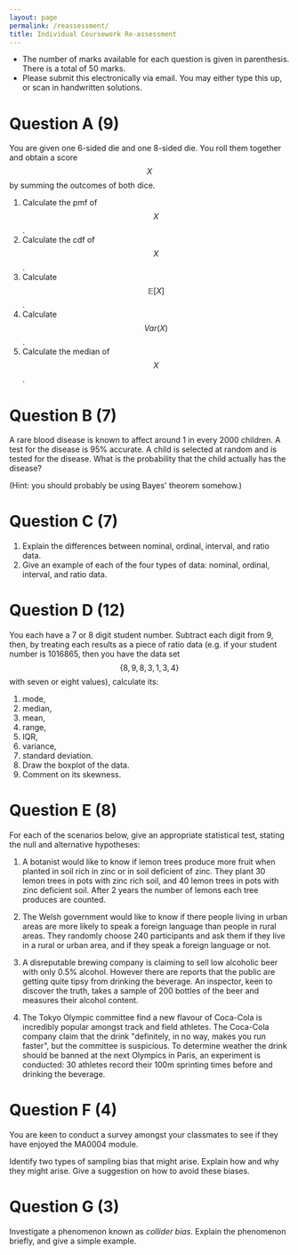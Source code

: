 ```yaml
---
layout: page
permalink: /reassessment/
title: Individual Coursework Re-assessment
---
```


<script src="https://cdn.mathjax.org/mathjax/latest/MathJax.js?config=TeX-AMS-MML_HTMLorMML" type="text/javascript"></script>

+ The number of marks available for each question is given in parenthesis. There is a total of 50 marks.
+ Please submit this electronically via email. You may either type this up, or scan in handwritten solutions.

Question A (9)
==============

You are given one 6-sided die and one 8-sided die.
You roll them together and obtain a score $$X$$ by summing the outcomes of both dice.

1. Calculate the pmf of $$X$$.
2. Calculate the cdf of $$X$$.
3. Calculate $$\mathbb{E}[X]$$.
4. Calculate $$Var(X)$$.
5. Calculate the median of $$X$$.

Question B (7)
==============

A rare blood disease is known to affect around 1 in every 2000 children.
A test for the disease is 95% accurate.
A child is selected at random and is tested for the disease. What is the probability that the child actually has the disease?

(Hint: you should probably be using Bayes' theorem somehow.)

Question C (7)
==============

1. Explain the differences between nominal, ordinal, interval, and ratio data.
2. Give an example of each of the four types of data: nominal, ordinal, interval, and ratio data.

Question D (12)
===============

You each have a 7 or 8 digit student number. Subtract each digit from 9, then, by treating each results as a piece of ratio data (e.g. if your student number is 1016865, then you have the data set $$\{8, 9, 8, 3, 1, 3, 4\}$$ with seven or eight values), calculate its:

1. mode,
2. median,
3. mean,
4. range,
5. IQR,
6. variance,
7. standard deviation.
8. Draw the boxplot of the data.
9. Comment on its skewness.

Question E (8)
==============

For each of the scenarios below, give an appropriate statistical test, stating the null and alternative hypotheses:

1. A botanist would like to know if lemon trees produce more fruit when planted in soil rich in zinc or in soil deficient of zinc. They plant 30 lemon trees in pots with zinc rich soil, and 40 lemon trees in pots with zinc deficient soil. After 2 years the number of lemons each tree produces are counted.

2. The Welsh government would like to know if there people living in urban areas are more likely to speak a foreign language than people in rural areas. They randomly choose 240 participants and ask them if they live in a rural or urban area, and if they speak a foreign language or not.

3. A disreputable brewing company is claiming to sell low alcoholic beer with only 0.5% alcohol. However there are reports that the public are getting quite tipsy from drinking the beverage. An inspector, keen to discover the truth, takes a sample of 200 bottles of the beer and measures their alcohol content.

4. The Tokyo Olympic committee find a new flavour of Coca-Cola is incredibly popular amongst track and field athletes. The Coca-Cola company claim that the drink "definitely, in no way, makes you run faster", but the committee is suspicious. To determine weather the drink should be banned at the next Olympics in Paris, an experiment is conducted: 30 athletes record their 100m sprinting times before and drinking the beverage.

Question F (4)
==============

You are keen to conduct a survey amongst your classmates to see if they have enjoyed the MA0004 module.

Identify two types of sampling bias that might arise.
Explain how and why they might arise.
Give a suggestion on how to avoid these biases.


Question G (3)
==============

Investigate a phenomenon known as *collider bias*. Explain the phenomenon briefly, and give a simple example.

